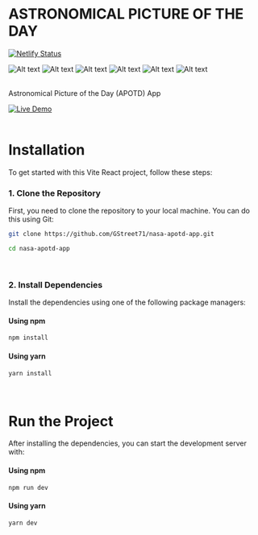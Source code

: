 
#  ASTRONOMICAL PICTURE OF THE DAY
[![Netlify Status](https://api.netlify.com/api/v1/badges/92d7cd3c-8a26-4290-805f-2613e1977150/deploy-status)](https://app.netlify.com/sites/apotd/deploys)

![Alt text](https://img.shields.io/badge/Vite-646CFF.svg?style=for-the-badge&logo=Vite&logoColor=white)
![Alt text](https://img.shields.io/badge/React-61DAFB.svg?style=for-the-badge&logo=React&logoColor=black)
![Alt text](<https://img.shields.io/badge/JavaScript-F7DF1E.svg?style=for-the-badge&logo=JavaScript&logoColor=black>)
![Alt text](https://img.shields.io/badge/Node.js-5FA04E.svg?style=for-the-badge&logo=nodedotjs&logoColor=white)
![Alt text](https://img.shields.io/badge/.ENV-ECD53F.svg?style=for-the-badge&logo=dotenv&logoColor=black)
![Alt text](https://img.shields.io/badge/Netlify-00C7B7.svg?style=for-the-badge&logo=Netlify&logoColor=white)
<br><br>

Astronomical Picture of the Day (APOTD) App

[![Live Demo](https://img.shields.io/badge/Live_Demo-blue?style=for-the-badge)](https://apotd.netlify.app)
<br><br>

# Installation

To get started with this Vite React project, follow these steps:

### 1. Clone the Repository

  First, you need to clone the repository to your local machine. You can do this using Git:
  
  ```bash
  git clone https://github.com/GStreet71/nasa-apotd-app.git
  ```
  ```bash
  cd nasa-apotd-app
  ```
<br>

### 2. Install Dependencies

Install the dependencies using one of the following package managers:

#### Using npm

```bash
npm install
```
#### Using yarn

```bash
yarn install
```
<br>

# Run the Project

After installing the dependencies, you can start the development server with:

#### Using npm

```bash
npm run dev
```
#### Using yarn

```bash
yarn dev
```
